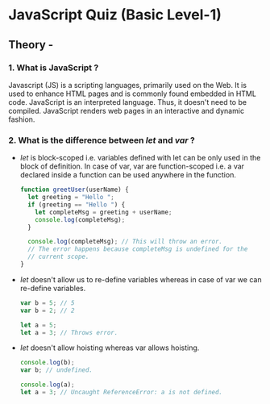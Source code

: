 # JavaScript Quiz (Basic Level-1)

## Theory -

### 1. What is JavaScript ?

Javascript (JS) is a scripting languages, primarily used on the Web. It is used to enhance HTML pages and is commonly found embedded in HTML code. JavaScript is an interpreted language. Thus, it doesn't need to be compiled. JavaScript renders web pages in an interactive and dynamic fashion.

### 2. What is the difference between  _let_ and _var_ ?

 - _let_ is block-scoped i.e. variables defined with let can be only used in the block of definition. In case of var, var are function-scoped i.e. a var declared inside a function can be used anywhere in the function.

      ```js
      function greetUser(userName) {
        let greeting = "Hello ";
        if (greeting == "Hello ") {
          let completeMsg = greeting + userName;
          console.log(completeMsg);
        }

        console.log(completeMsg); // This will throw an error.
        // The error happens because completeMsg is undefined for the
        // current scope.
      }
      ```

  - _let_ doesn't allow us to re-define variables whereas in case of var we can re-define variables.

      ```js
      var b = 5; // 5
      var b = 2; // 2

      let a = 5;
      let a = 3; // Throws error.
      ```

  - _let_ doesn't allow hoisting whereas var allows hoisting.

      ```js
      console.log(b);
      var b; // undefined.

      console.log(a);
      let a = 3; // Uncaught ReferenceError: a is not defined.
      ```
